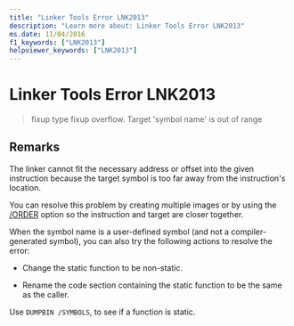 ```yaml
---
title: "Linker Tools Error LNK2013"
description: "Learn more about: Linker Tools Error LNK2013"
ms.date: 11/04/2016
f1_keywords: ["LNK2013"]
helpviewer_keywords: ["LNK2013"]
---
```

# Linker Tools Error LNK2013

> fixup type fixup overflow. Target 'symbol name' is out of range

## Remarks

The linker cannot fit the necessary address or offset into the given instruction because the target symbol is too far away from the instruction's location.

You can resolve this problem by creating multiple images or by using the [/ORDER](../../build/reference/order-put-functions-in-order.md) option so the instruction and target are closer together.

When the symbol name is a user-defined symbol (and not a compiler-generated symbol), you can also try the following actions to resolve the error:

- Change the static function to be non-static.

- Rename the code section containing the static function to be the same as the caller.

Use `DUMPBIN /SYMBOLS`, to see if a function is static.
